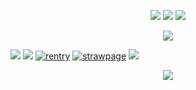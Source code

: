 

</p>
<p align="center">
<img src="https://i.postimg.cc/4y3DgjhT/Untitled759-20250325000319.png"> 
<img src="https://i.postimg.cc/cJv2zwKh/image.png">
<img src="https://i.postimg.cc/cJv2zwKh/image.png">      

<p align="center">
<img src="https://i.postimg.cc/WzZq8ps9/cached-Image-2.png">

<img src="https://i.postimg.cc/Tw5qZGdD/whitee6.png"> <img src="https://i.postimg.cc/hjYZdpj9/ggggggggg.png"> [![rentry](https://i.postimg.cc/W1Kd9xyC/Untitled-Artwork-1.png)]() [![strawpage](https://i.postimg.cc/KYMRCJSz/Untitled-Artwork-2.png)](https://elegiacal.straw.page) [![](https://i.postimg.cc/sXCvz7sJ/Untitled-Artwork-3.png)]()

<p align="center">
<img src="https://i.postimg.cc/1t2NDV1n/cached-Image-1.png">
